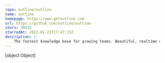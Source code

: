 ```yaml
---
repo: outline/outline
name: outline
homepage: https://www.getoutline.com
url: https://github.com/outline/outline
stars: 30532
starredAt: 2022-02-23T17:47:21Z
description: |-
    The fastest knowledge base for growing teams. Beautiful, realtime collaborative, feature packed, and markdown compatible.
---
```


[object Object]
